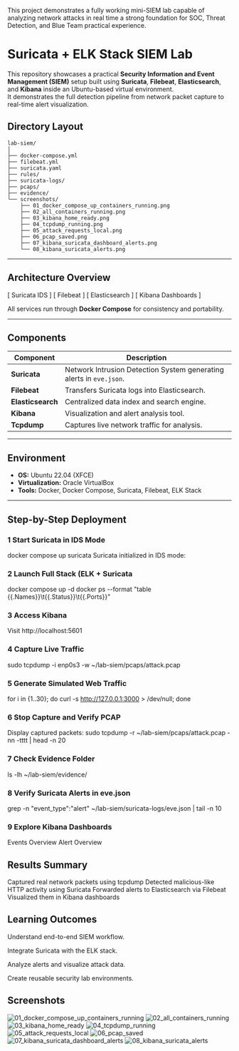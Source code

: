 
This project demonstrates a fully working mini-SIEM lab capable of analyzing network attacks in real time
a strong foundation for SOC, Threat Detection, and Blue Team practical experience.


# Suricata + ELK Stack SIEM Lab

This repository showcases a practical **Security Information and Event Management (SIEM)** setup built using **Suricata**, **Filebeat**, **Elasticsearch**, and **Kibana** inside an Ubuntu-based virtual environment.  
It demonstrates the full detection pipeline from network packet capture to real-time alert visualization.

## Directory Layout
```
lab-siem/
│
├── docker-compose.yml
├── filebeat.yml
├── suricata.yaml
├── rules/
├── suricata-logs/
├── pcaps/
├── evidence/
└── screenshots/
    ├── 01_docker_compose_up_containers_running.png
    ├── 02_all_containers_running.png
    ├── 03_kibana_home_ready.png
    ├── 04_tcpdump_running.png
    ├── 05_attack_requests_local.png
    ├── 06_pcap_saved.png
    ├── 07_kibana_suricata_dashboard_alerts.png
    └── 08_kibana_suricata_alerts.png
```

---

##  Architecture Overview
[ Suricata IDS ]  [ Filebeat ]  [ Elasticsearch ]  [ Kibana Dashboards ]

All services run through **Docker Compose** for consistency and portability.

---

## Components

| Component | Description |
|------------|-------------|
| **Suricata** | Network Intrusion Detection System generating alerts in `eve.json`. |
| **Filebeat** | Transfers Suricata logs into Elasticsearch. |
| **Elasticsearch** | Centralized data index and search engine. |
| **Kibana** | Visualization and alert analysis tool. |
| **Tcpdump** | Captures live network traffic for analysis. |

---

## Environment

- **OS:** Ubuntu 22.04 (XFCE)
- **Virtualization:** Oracle VirtualBox
- **Tools:** Docker, Docker Compose, Suricata, Filebeat, ELK Stack

---

## Step-by-Step Deployment

### 1 Start Suricata in IDS Mode
docker compose up suricata
Suricata initialized in IDS mode:
### 2 Launch Full Stack (ELK + Suricata
docker compose up -d
docker ps --format "table {{.Names}}\t{{.Status}}\t{{.Ports}}"
### 3 Access Kibana
Visit http://localhost:5601
### 4 Capture Live Traffic
sudo tcpdump -i enp0s3 -w ~/lab-siem/pcaps/attack.pcap
### 5 Generate Simulated Web Traffic
for i in {1..30}; do curl -s http://127.0.0.1:3000 > /dev/null; done
### 6 Stop Capture and Verify PCAP
Display captured packets:  sudo tcpdump -r ~/lab-siem/pcaps/attack.pcap -nn -tttt | head -n 20
### 7 Check Evidence Folder
ls -lh ~/lab-siem/evidence/
### 8 Verify Suricata Alerts in eve.json
grep -n "event_type\":\"alert" ~/lab-siem/suricata-logs/eve.json | tail -n 10
### 9 Explore Kibana Dashboards
Events Overview
Alert Overview

## Results Summary
Captured real network packets using tcpdump
Detected malicious-like HTTP activity using Suricata
Forwarded alerts to Elasticsearch via Filebeat
Visualized them in Kibana dashboards

## Learning Outcomes

Understand end-to-end SIEM workflow.

Integrate Suricata with the ELK stack.

Analyze alerts and visualize attack data.

Create reusable security lab environments.



## Screenshots

![01_docker_compose_up_containers_running](https://github.com/user-attachments/assets/47e95e13-8a1b-4040-98c4-86d8ae61e0db)
![02_all_containers_running](https://github.com/user-attachments/assets/8c9f21f7-d727-40f9-bdb7-ac2cd113044b)
![03_kibana_home_ready](https://github.com/user-attachments/assets/6ff8e0a6-ba5f-4970-ba8e-c5b5d83c3fed)
![04_tcpdump_running](https://github.com/user-attachments/assets/94b6f416-7945-4092-8873-9735c2c91591)
![05_attack_requests_local](https://github.com/user-attachments/assets/3876a978-2e57-4712-aa42-8e0f2cbdb6df)
![06_pcap_saved](https://github.com/user-attachments/assets/6fc694a3-a0e7-46e0-9aa9-dc2c49b59e48)
![07_kibana_suricata_dashboard_alerts](https://github.com/user-attachments/assets/e44ad1b4-7ed9-4d33-9fdb-69d840212b76)
![08_kibana_suricata_alerts](https://github.com/user-attachments/assets/b8c90860-ee90-483e-9e0b-8abd35ffe59b)



